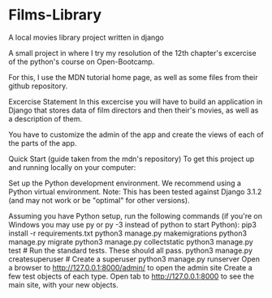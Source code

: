 # Films-Library
A local movies library project written in django

A small project in where I try my resolution of the 12th chapter's excercise of the python's course on Open-Bootcamp.

For this, I use the MDN tutorial home page, as well as some files from their github repository.

Excercise Statement
In this excercise you will have to build an application in Django that stores data of film directors and then their's movies, as well as a description of them.

You have to customize the admin of the app and create the views of each of the parts of the app.

Quick Start (guide taken from the mdn's repository)
To get this project up and running locally on your computer:

Set up the Python development environment. We recommend using a Python virtual environment.
Note: This has been tested against Django 3.1.2 (and may not work or be "optimal" for other versions).

Assuming you have Python setup, run the following commands (if you're on Windows you may use py or py -3 instead of python to start Python):
pip3 install -r requirements.txt
python3 manage.py makemigrations
python3 manage.py migrate
python3 manage.py collectstatic
python3 manage.py test # Run the standard tests. These should all pass.
python3 manage.py createsuperuser # Create a superuser
python3 manage.py runserver
Open a browser to http://127.0.0.1:8000/admin/ to open the admin site
Create a few test objects of each type.
Open tab to http://127.0.0.1:8000 to see the main site, with your new objects.

